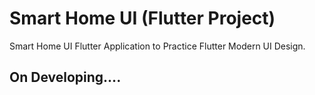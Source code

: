 # Smart Home UI (Flutter Project)

Smart Home UI Flutter Application to Practice Flutter Modern UI Design.

## On Developing....

